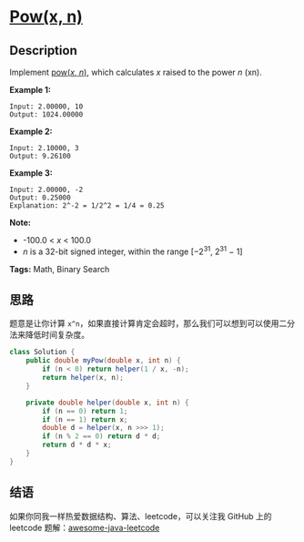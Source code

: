 # [Pow(x, n)][title]

## Description

Implement [pow(*x*, *n*)](http://www.cplusplus.com/reference/valarray/pow/), which calculates *x* raised to the power *n* (xn).

**Example 1:**

```
Input: 2.00000, 10
Output: 1024.00000
```

**Example 2:**

```
Input: 2.10000, 3
Output: 9.26100
```

**Example 3:**

```
Input: 2.00000, -2
Output: 0.25000
Explanation: 2^-2 = 1/2^2 = 1/4 = 0.25
```

**Note:**

- -100.0 < *x* < 100.0
- *n* is a 32-bit signed integer, within the range [−2<sup>31</sup>, 2<sup>31</sup> − 1]

**Tags:** Math, Binary Search


## 思路

题意是让你计算 `x^n`，如果直接计算肯定会超时，那么我们可以想到可以使用二分法来降低时间复杂度。

```java
class Solution {
    public double myPow(double x, int n) {
        if (n < 0) return helper(1 / x, -n);
        return helper(x, n);
    }

    private double helper(double x, int n) {
        if (n == 0) return 1;
        if (n == 1) return x;
        double d = helper(x, n >>> 1);
        if (n % 2 == 0) return d * d;
        return d * d * x;
    }
}
```


## 结语

如果你同我一样热爱数据结构、算法、leetcode，可以关注我 GitHub 上的 leetcode 题解：[awesome-java-leetcode][ajl]



[title]: https://leetcode.com/problems/powx-n
[ajl]: https://github.com/Blankj/awesome-java-leetcode
